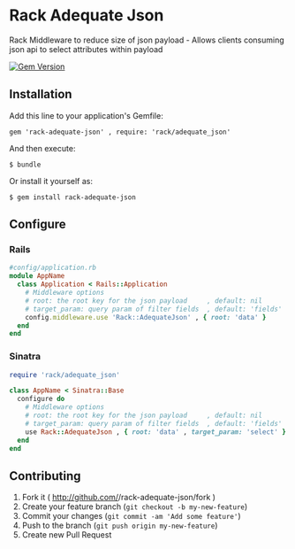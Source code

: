 # Rack Adequate Json

Rack Middleware to reduce size of json payload - Allows clients consuming json api to select attributes within payload

[![Gem Version](https://badge.fury.io/rb/rack-adequate-json.svg)](http://badge.fury.io/rb/rack-adequate-json)

## Installation

Add this line to your application's Gemfile:

    gem 'rack-adequate-json' , require: 'rack/adequate_json'

And then execute:

    $ bundle

Or install it yourself as:

    $ gem install rack-adequate-json

## Configure

### Rails

``` ruby  
#config/application.rb
module AppName
  class Application < Rails::Application
    # Middleware options
    # root: the root key for the json payload     , default: nil
    # target_param: query param of filter fields  , default: 'fields'
    config.middleware.use 'Rack::AdequateJson' , { root: 'data' }
  end
end
```

### Sinatra

``` ruby
require 'rack/adequate_json'

class AppName < Sinatra::Base
  configure do
    # Middleware options
    # root: the root key for the json payload     , default: nil
    # target_param: query param of filter fields  , default: 'fields'
    use Rack::AdequateJson , { root: 'data' , target_param: 'select' }
  end
end

```


## Contributing

1. Fork it ( http://github.com/<my-github-username>/rack-adequate-json/fork )
2. Create your feature branch (`git checkout -b my-new-feature`)
3. Commit your changes (`git commit -am 'Add some feature'`)
4. Push to the branch (`git push origin my-new-feature`)
5. Create new Pull Request
